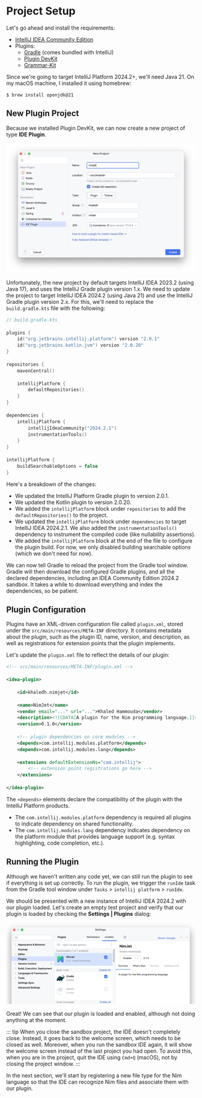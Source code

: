 # Project Setup

Let's go ahead and install the requirements:
- [IntelliJ IDEA Community Edition](https://www.jetbrains.com/idea/download)
- Plugins:
  - [Gradle](https://plugins.jetbrains.com/plugin/13112-gradle) (comes bundled with
    IntelliJ)
  - [Plugin DevKit](https://plugins.jetbrains.com/plugin/22851-plugin-devkit)
  - [Grammar-Kit](https://plugins.jetbrains.com/plugin/6606-grammar-kit)

Since we're going to target IntelliJ Platform 2024.2+, we'll need Java 21. On my
macOS machine, I installed it using homebrew:

```sh-session
$ brew install openjdk@21
```

## New Plugin Project

Because we installed Plugin DevKit, we can now create a new project of type **IDE
Plugin**.

![New IDE Plugin Project](images/new-plugin-project.png)

Unfortunately, the new project by default targets IntelliJ IDEA 2023.2 (using Java 17),
and uses the IntelliJ Grade plugin version 1.x. We need to update the project to target
IntelliJ IDEA 2024.2 (using Java 21) and use the IntelliJ Gradle plugin version 2.x.
For this, we'll need to replace the `build.gradle.kts` file with the following:

```kts
// build.gradle.kts

plugins {
    id("org.jetbrains.intellij.platform") version "2.0.1"
    id("org.jetbrains.kotlin.jvm") version "2.0.20"
}

repositories {
    mavenCentral()

    intellijPlatform {
        defaultRepositories()
    }
}

dependencies {
    intellijPlatform {
        intellijIdeaCommunity("2024.2.1")
        instrumentationTools()
    }
}

intellijPlatform {
    buildSearchableOptions = false
}
```

Here's a breakdown of the changes:

- We updated the IntelliJ Platform Gradle plugin to version 2.0.1.
- We updated the Kotlin plugin to version 2.0.20.
- We added the `intellijPlatform` block under `repositories` to add the
  `defaultRepositories()` to the project.
- We updated the `intellijPlatform` block under `dependencies` to target IntelliJ IDEA
  2024.2.1. We also added the `instrumentationTools()` dependency to instrument the
  compiled code (like nullability assertions).
- We added the `intellijPlatform` block at the end of the file to configure the plugin
  build. For now, we only disabled building searchable options (which we don't need for
  now).

We can now tell Gradle to reload the project from the Gradle tool window. Gradle will then
download the configured Gradle plugins, and all the declared dependencies, including an
IDEA Community Edition 2024.2 sandbox. It takes a while to download everything and index
the dependencies, so be patient.

## Plugin Configuration

Plugins have an XML-driven configuration file called `plugin.xml`, stored under the
`src/main/resources/META-INF` directory. It contains metadata about the plugin, such as
the plugin ID, name, version, and description, as well as registrations for extension
points that the plugin implements.

Let's update the `plugin.xml` file to reflect the details of our plugin:

```xml
<!-- src/main/resources/META-INF/plugin.xml -->

<idea-plugin>

    <id>khaledh.nimjet</id>

    <name>NimJet</name>
    <vendor email="..." url="...">Khaled Hammouda</vendor>
    <description><![CDATA[A plugin for the Nim programming language.]]></description>
    <version>0.1.0</version>

    <!-- plugin dependencies on core modules -->
    <depends>com.intellij.modules.platform</depends>
    <depends>com.intellij.modules.lang</depends>

    <extensions defaultExtensionNs="com.intellij">
        <!-- extension point registrations go here -->
    </extensions>

</idea-plugin>
```

The `<depends>` elements declare the compatibility of the plugin with the IntelliJ
Platform products.

- The `com.intellij.modules.platform` dependency is required all plugins to indicate
  dependency on shared functionality.
- The `com.intellij.modules.lang` dependency indicates dependency on the platform module
  that provides language support (e.g. syntax highlighting, code completion, etc.).

## Running the Plugin

Although we haven't written any code yet, we can still run the plugin to see if
everything is set up correctly. To run the plugin, we trigger the `runIde` task from
the Gradle tool window under `Tasks` > `intellij platform` > `runIde`.

We should be presented with a new instance of IntelliJ IDEA 2024.2 with our plugin
loaded. Let's create an empty test project and verify that our plugin is loaded by
checking the
**Settings | Plugins**
dialog:

![Sandbox IDE Plugin](images/sandbox-ide-plugin.png)

Great! We can see that our plugin is loaded and enabled, although not doing anything at
the moment.

::: tip
When you close the sandbox project, the IDE doesn't completely close. Instead, it goes
back to the welcome screen, which needs to be closed as well. Moreover, when you run the
sandbox IDE again, it will show the welcome screen instead of the last project you had
open. To avoid this, when you are in the project, quit the IDE using `Cmd+Q` (macOS), not
by closing the project window.
:::

In the next section, we'll start by registering a new file type for the Nim
language so that the IDE can recognize Nim files and associate them with our plugin.
